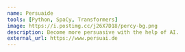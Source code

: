 ```yaml
---
name: Persuaide
tools: [Python, SpaCy, Transformers]
image: https://i.postimg.cc/j26X7D18/percy-bg.png
description: Become more persuasive with the help of AI.
external_url: https://www.persuai.de
---
```

